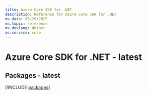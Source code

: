 ```yaml
---
title: Azure Core SDK for .NET
description: Reference for Azure Core SDK for .NET
ms.date: 05/29/2025
ms.topic: reference
ms.devlang: dotnet
ms.service: core
---
```

# Azure Core SDK for .NET - latest
## Packages - latest
[!INCLUDE [packages](core-index.md)]